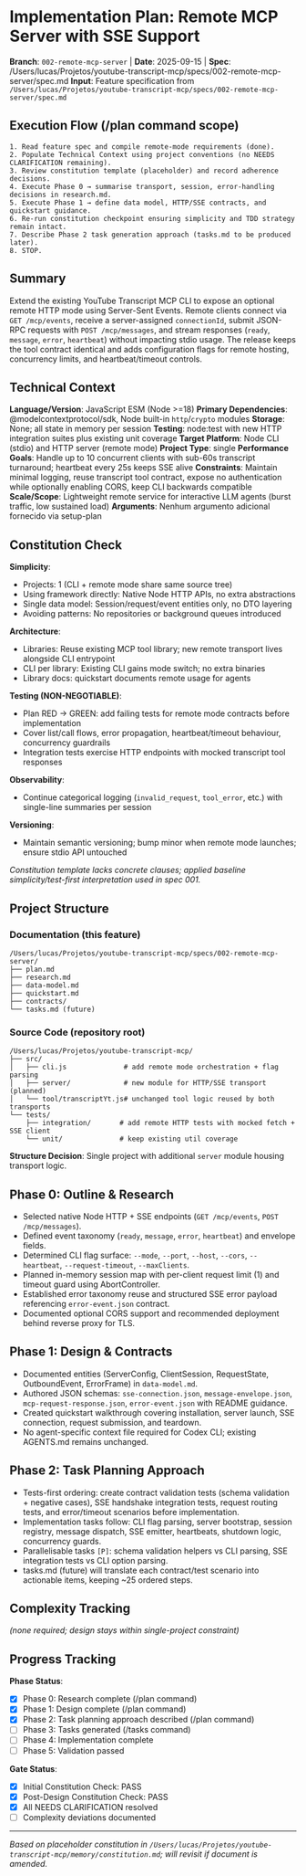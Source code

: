 # Implementation Plan: Remote MCP Server with SSE Support

**Branch**: `002-remote-mcp-server` | **Date**: 2025-09-15 | **Spec**: /Users/lucas/Projetos/youtube-transcript-mcp/specs/002-remote-mcp-server/spec.md
**Input**: Feature specification from `/Users/lucas/Projetos/youtube-transcript-mcp/specs/002-remote-mcp-server/spec.md`

## Execution Flow (/plan command scope)
```
1. Read feature spec and compile remote-mode requirements (done).
2. Populate Technical Context using project conventions (no NEEDS CLARIFICATION remaining).
3. Review constitution template (placeholder) and record adherence decisions.
4. Execute Phase 0 → summarise transport, session, error-handling decisions in research.md.
5. Execute Phase 1 → define data model, HTTP/SSE contracts, and quickstart guidance.
6. Re-run constitution checkpoint ensuring simplicity and TDD strategy remain intact.
7. Describe Phase 2 task generation approach (tasks.md to be produced later).
8. STOP.
```

## Summary
Extend the existing YouTube Transcript MCP CLI to expose an optional remote HTTP mode using Server-Sent Events. Remote clients connect via `GET /mcp/events`, receive a server-assigned `connectionId`, submit JSON-RPC requests with `POST /mcp/messages`, and stream responses (`ready`, `message`, `error`, `heartbeat`) without impacting stdio usage. The release keeps the tool contract identical and adds configuration flags for remote hosting, concurrency limits, and heartbeat/timeout controls.

## Technical Context
**Language/Version**: JavaScript ESM (Node >=18)
**Primary Dependencies**: @modelcontextprotocol/sdk, Node built-in `http`/`crypto` modules
**Storage**: None; all state in memory per session
**Testing**: node:test with new HTTP integration suites plus existing unit coverage
**Target Platform**: Node CLI (stdio) and HTTP server (remote mode)
**Project Type**: single
**Performance Goals**: Handle up to 10 concurrent clients with sub-60s transcript turnaround; heartbeat every 25s keeps SSE alive
**Constraints**: Maintain minimal logging, reuse transcript tool contract, expose no authentication while optionally enabling CORS, keep CLI backwards compatible
**Scale/Scope**: Lightweight remote service for interactive LLM agents (burst traffic, low sustained load)
**Arguments**: Nenhum argumento adicional fornecido via setup-plan

## Constitution Check
**Simplicity**:
- Projects: 1 (CLI + remote mode share same source tree)
- Using framework directly: Native Node HTTP APIs, no extra abstractions
- Single data model: Session/request/event entities only, no DTO layering
- Avoiding patterns: No repositories or background queues introduced

**Architecture**:
- Libraries: Reuse existing MCP tool library; new remote transport lives alongside CLI entrypoint
- CLI per library: Existing CLI gains mode switch; no extra binaries
- Library docs: quickstart documents remote usage for agents

**Testing (NON-NEGOTIABLE)**:
- Plan RED → GREEN: add failing tests for remote mode contracts before implementation
- Cover list/call flows, error propagation, heartbeat/timeout behaviour, concurrency guardrails
- Integration tests exercise HTTP endpoints with mocked transcript tool responses

**Observability**:
- Continue categorical logging (`invalid_request`, `tool_error`, etc.) with single-line summaries per session

**Versioning**:
- Maintain semantic versioning; bump minor when remote mode launches; ensure stdio API untouched

*Constitution template lacks concrete clauses; applied baseline simplicity/test-first interpretation used in spec 001.*

## Project Structure
### Documentation (this feature)
```
/Users/lucas/Projetos/youtube-transcript-mcp/specs/002-remote-mcp-server/
├── plan.md
├── research.md
├── data-model.md
├── quickstart.md
├── contracts/
└── tasks.md (future)
```
### Source Code (repository root)
```
/Users/lucas/Projetos/youtube-transcript-mcp/
├── src/
│   ├── cli.js              # add remote mode orchestration + flag parsing
│   ├── server/             # new module for HTTP/SSE transport (planned)
│   └── tool/transcriptYt.js# unchanged tool logic reused by both transports
└── tests/
    ├── integration/       # add remote HTTP tests with mocked fetch + SSE client
    └── unit/              # keep existing util coverage
```
**Structure Decision**: Single project with additional `server` module housing transport logic.

## Phase 0: Outline & Research
- Selected native Node HTTP + SSE endpoints (`GET /mcp/events`, `POST /mcp/messages`).
- Defined event taxonomy (`ready`, `message`, `error`, `heartbeat`) and envelope fields.
- Determined CLI flag surface: `--mode`, `--port`, `--host`, `--cors`, `--heartbeat`, `--request-timeout`, `--maxClients`.
- Planned in-memory session map with per-client request limit (1) and timeout guard using AbortController.
- Established error taxonomy reuse and structured SSE error payload referencing `error-event.json` contract.
- Documented optional CORS support and recommended deployment behind reverse proxy for TLS.

## Phase 1: Design & Contracts
- Documented entities (ServerConfig, ClientSession, RequestState, OutboundEvent, ErrorFrame) in `data-model.md`.
- Authored JSON schemas: `sse-connection.json`, `message-envelope.json`, `mcp-request-response.json`, `error-event.json` with README guidance.
- Created quickstart walkthrough covering installation, server launch, SSE connection, request submission, and teardown.
- No agent-specific context file required for Codex CLI; existing AGENTS.md remains unchanged.

## Phase 2: Task Planning Approach
- Tests-first ordering: create contract validation tests (schema validation + negative cases), SSE handshake integration tests, request routing tests, and error/timeout scenarios before implementation.
- Implementation tasks follow: CLI flag parsing, server bootstrap, session registry, message dispatch, SSE emitter, heartbeats, shutdown logic, concurrency guards.
- Parallelisable tasks `[P]`: schema validation helpers vs CLI parsing, SSE integration tests vs CLI option parsing.
- tasks.md (future) will translate each contract/test scenario into actionable items, keeping ~25 ordered steps.

## Complexity Tracking
*(none required; design stays within single-project constraint)*

## Progress Tracking
**Phase Status**:
- [x] Phase 0: Research complete (/plan command)
- [x] Phase 1: Design complete (/plan command)
- [x] Phase 2: Task planning approach described (/plan command)
- [ ] Phase 3: Tasks generated (/tasks command)
- [ ] Phase 4: Implementation complete
- [ ] Phase 5: Validation passed

**Gate Status**:
- [x] Initial Constitution Check: PASS
- [x] Post-Design Constitution Check: PASS
- [x] All NEEDS CLARIFICATION resolved
- [ ] Complexity deviations documented

---
*Based on placeholder constitution in `/Users/lucas/Projetos/youtube-transcript-mcp/memory/constitution.md`; will revisit if document is amended.*
